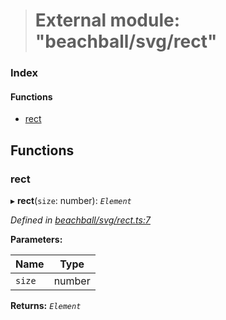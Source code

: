 > # External module: "beachball/svg/rect"

### Index

#### Functions

* [rect](_beachball_svg_rect_.md#rect)

## Functions

###  rect

▸ **rect**(`size`: number): *`Element`*

*Defined in [beachball/svg/rect.ts:7](https://github.com/polkadot-js/ui/blob/7e71e8a/packages/ui-identicon/src/beachball/svg/rect.ts#L7)*

**Parameters:**

Name | Type |
------ | ------ |
`size` | number |

**Returns:** *`Element`*